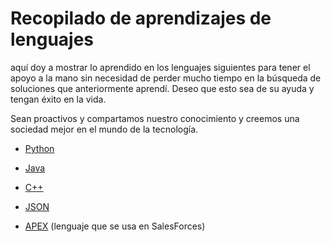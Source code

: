 # Recopilado de aprendizajes de lenguajes

aquí doy a mostrar lo aprendido en los lenguajes siguientes para tener el apoyo a la mano sin necesidad de perder mucho tiempo en la búsqueda de soluciones que anteriormente aprendí.
Deseo que esto sea de su ayuda y tengan éxito en la vida.

Sean proactivos y compartamos nuestro conocimiento y creemos una sociedad mejor en el mundo de la tecnología.

* [Python](Python/Inicio_python.md)

* [Java](Java/Inicio_java.md)

* [C++](c++/Inicio_c++.md)

* [JSON](JSON/Inicio_Json.md)

* [APEX](APEX/Inicio_APEX.md) (lenguaje que se usa en SalesForces)
